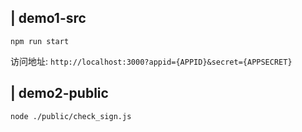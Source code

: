 ## | demo1-src
`npm run start`

访问地址: `http://localhost:3000?appid={APPID}&secret={APPSECRET}`


## | demo2-public

`node ./public/check_sign.js`

